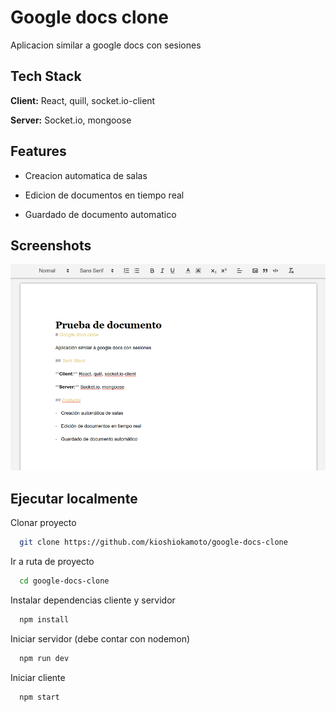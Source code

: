 # Google docs clone

Aplicacion similar a google docs con sesiones

## Tech Stack

**Client:** React, quill, socket.io-client

**Server:** Socket.io, mongoose

## Features

-   Creacion automatica de salas

-   Edicion de documentos en tiempo real

-   Guardado de documento automatico

## Screenshots

![App Screenshot](https://github.com/kioshiokamoto/google-docs-clone/blob/main/preview/preview.png?raw=true)

## Ejecutar localmente

Clonar proyecto

```bash
  git clone https://github.com/kioshiokamoto/google-docs-clone
```

Ir a ruta de proyecto

```bash
  cd google-docs-clone
```

Instalar dependencias cliente y servidor

```bash
  npm install
```

Iniciar servidor (debe contar con nodemon)

```bash
  npm run dev
```

Iniciar cliente

```bash
  npm start
```
